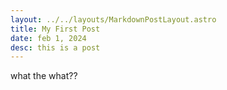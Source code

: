 ```yaml
---
layout: ../../layouts/MarkdownPostLayout.astro
title: My First Post
date: feb 1, 2024
desc: this is a post
---
```



what the what??